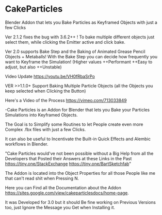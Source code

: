 # CakeParticles
Blender Addon that lets you Bake Particles as Keyframed Objects with just a few Clicks

Ver 2.1.2 fixes the bug with 3.6.2++ ! 
To bake multiple different objects just select them, while clicking the Emitter active and click bake.

Ver 2.0 supports Bake Step and the Baking of Animated Grease Pencil Objects + Metaballs!
With the Bake Step you can decide how frequently you want to Keyframe the Simulation!
(Higher values ++Performant ++Easy to adjust, but also ++Unstable)

Video Update
https://youtu.be/VH0fRbaSrPo

VER >>1.1.0+ Support Baking Multiple Particle Objects (all the Objects you keep selected when Clicking the Button)

Here's a Video of the Process
https://vimeo.com/713033849

-Cake Particles is an Addon for Blender that lets you Bake your Particles Simulations into Keyframed Objects.

The Goal is to Simplify some Routines to let People create even more Complex .fbx files with just a few Clicks.

It can also be useful to Incentivate the Built-in Quick Effects and Alembic workflows in Blender.


"Cake Particles would've not been possible without a Big Help from all the Developers that Posted their Answers at these Links in the Past https://tiny.one/StackExchange https://tiny.one/BartSketchfab"

The Addon is located into the Object Properties for all those People like me that can't read shit when Pressing N.

Here you can Find all the Documentation about the Addon https://sites.google.com/view/cakeparticlesdocs/home-page.

It was Developed for 3.0 but it should Be fine working on Previous Versions too, 
just Ignore the Message you Get when Installing it.


